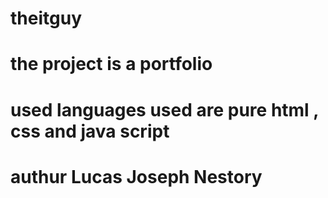 # theitguy
# the project is a portfolio 
# used languages used are pure html , css and java script 
# authur Lucas Joseph Nestory 

